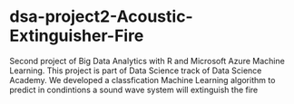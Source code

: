 # dsa-project2-Acoustic-Extinguisher-Fire
Second project of Big Data Analytics with R and Microsoft Azure Machine Learning. This project is part of Data Science track of Data Science Academy.
We developed a classfication Machine Learning algorithm to predict in condintions a sound wave system will extinguish the fire
